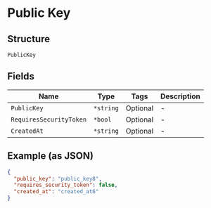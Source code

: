 
# Public Key

## Structure

`PublicKey`

## Fields

| Name | Type | Tags | Description |
|  --- | --- | --- | --- |
| `PublicKey` | `*string` | Optional | - |
| `RequiresSecurityToken` | `*bool` | Optional | - |
| `CreatedAt` | `*string` | Optional | - |

## Example (as JSON)

```json
{
  "public_key": "public_key8",
  "requires_security_token": false,
  "created_at": "created_at6"
}
```


